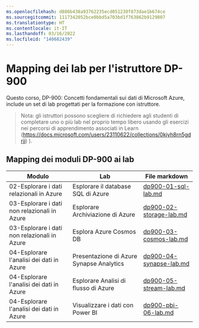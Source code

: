 ```yaml
---
ms.openlocfilehash: d886b438a93762235ecd051230f873dae1b674ce
ms.sourcegitcommit: 1117342052bce0bbd5a703bd1f763862b9129807
ms.translationtype: HT
ms.contentlocale: it-IT
ms.lasthandoff: 03/16/2022
ms.locfileid: "140682439"
---
```

# <a name="dp-900-trainer-lab-mapping"></a>Mapping dei lab per l'istruttore DP-900

Questo corso, DP-900: Concetti fondamentali sui dati di Microsoft Azure, include un set di lab progettati per la formazione con istruttore. 

> Nota: gli istruttori possono scegliere di richiedere agli studenti di completare uno o più lab nel proprio tempo libero usando gli esercizi nei percorsi di apprendimento associati in Learn (https://docs.microsoft.com/users/23110622/collections/0kjyh8rn5gdrjj) ). 

## <a name="dp-900-module-mapping-to-labs"></a>Mapping dei moduli DP-900 ai lab

| Modulo | Lab | File markdown |
| --- | --- | --- |
| 02-Esplorare i dati relazionali in Azure | Esplorare il database SQL di Azure | [dp900-01-sql-lab.md](https://github.com/MicrosoftLearning/DP-900T00A-Azure-Data-Fundamentals/blob/master/Instructions/Labs/dp900-01-sql-lab.md) |
| 03-Esplorare i dati non relazionali in Azure | Esplorare Archiviazione di Azure | [dp900-02-storage-lab.md](https://github.com/MicrosoftLearning/DP-900T00A-Azure-Data-Fundamentals/blob/master/Instructions/Labs/dp900-02-storage-lab.md) |
| 03-Esplorare i dati non relazionali in Azure| Esplora Azure Cosmos DB  | [dp900-03-cosmos-lab.md](https://github.com/MicrosoftLearning/DP-900T00A-Azure-Data-Fundamentals/blob/master/Instructions/Labs/dp900-03-cosmos-lab.md) |
| 04-Esplorare l'analisi dei dati in Azure | Presentazione di Azure Synapse Analytics | [dp900-04-synapse-lab.md](https://github.com/MicrosoftLearning/DP-900T00A-Azure-Data-Fundamentals/blob/master/Instructions/Labs/dp900-04-synapse-lab.md) |
| 04-Esplorare l'analisi dei dati in Azure | Esplorare Analisi di flusso di Azure | [dp900-05-stream-lab.md](https://github.com/MicrosoftLearning/DP-900T00A-Azure-Data-Fundamentals/blob/master/Instructions/Labs/dp900-05-stream-lab.md) |
| 04-Esplorare l'analisi dei dati in Azure | Visualizzare i dati con Power BI | [dp900-pbi-06-lab.md](https://github.com/MicrosoftLearning/DP-900T00A-Azure-Data-Fundamentals/blob/master/Instructions/Labs/dp900-pbi-06-lab.md) |
